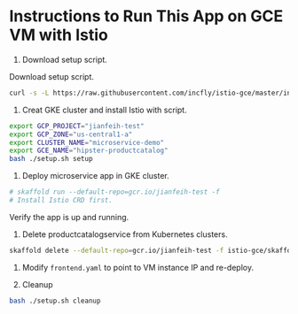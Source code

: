 # Instructions to Run This App on GCE VM with Istio

1. Download setup script.

Download setup script.

```bash
curl -s -L https://raw.githubusercontent.com/incfly/istio-gce/master/install/setup.sh > setup.sh
```

1. Creat GKE cluster and install Istio with script.

```bash
export GCP_PROJECT="jianfeih-test"
export GCP_ZONE="us-central1-a"
export CLUSTER_NAME="microservice-demo"
export GCE_NAME="hipster-productcatalog"
bash ./setup.sh setup
```

1. Deploy microservice app in GKE cluster.

```bash
# skaffold run --default-repo=gcr.io/jianfeih-test -f 
# Install Istio CRD first.

```

Verify the app is up and running.

1. Delete productcatalogservice from Kubernetes clusters.

```bash
skaffold delete --default-repo=gcr.io/jianfeih-test -f istio-gce/skaffold-product.yaml
```

1. Modify `frontend.yaml` to point to VM instance IP and re-deploy.

1. Cleanup

```bash
bash ./setup.sh cleanup
```